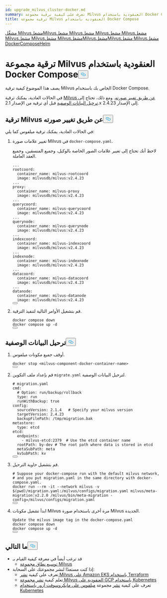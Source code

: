 ```yaml
---
id: upgrade_milvus_cluster-docker.md
summary: تعرف على كيفية ترقية مجموعة Milvus العنقودية باستخدام Docker Compose.
title: ترقية مجموعة Milvus العنقودية باستخدام Docker Compose
---
```

<div class="tab-wrapper"><a href="/docs/ar/upgrade_milvus_standalone-operator.md" class=''>مشغِّل Milvusمشغل</a><a href="/docs/ar/configure_operator.md" class=''>Milvusمشغل Milvusمشغل Milvusمشغل Milvusمشغل Milvusمشغل Milvusمشغل Milvusمشغل</a><a href="/docs/ar/configure-helm.md" class=''>Milvusمشغل</a><a href="/docs/ar/configure_operator.md" class=''>Milvusمشغل Milvusمشغل Docker</a><a href="/docs/ar/upgrade_milvus_cluster-helm.md" class=''>ComposeHelm</a></div>
<h1 id="Upgrade-Milvus-Cluster-with-Docker-Compose" class="common-anchor-header">ترقية مجموعة Milvus العنقودية باستخدام Docker Compose<button data-href="#Upgrade-Milvus-Cluster-with-Docker-Compose" class="anchor-icon" translate="no">
      <svg translate="no"
        aria-hidden="true"
        focusable="false"
        height="20"
        version="1.1"
        viewBox="0 0 16 16"
        width="16"
      >
        <path
          fill="#0092E4"
          fill-rule="evenodd"
          d="M4 9h1v1H4c-1.5 0-3-1.69-3-3.5S2.55 3 4 3h4c1.45 0 3 1.69 3 3.5 0 1.41-.91 2.72-2 3.25V8.59c.58-.45 1-1.27 1-2.09C10 5.22 8.98 4 8 4H4c-.98 0-2 1.22-2 2.5S3 9 4 9zm9-3h-1v1h1c1 0 2 1.22 2 2.5S13.98 12 13 12H9c-.98 0-2-1.22-2-2.5 0-.83.42-1.64 1-2.09V6.25c-1.09.53-2 1.84-2 3.25C6 11.31 7.55 13 9 13h4c1.45 0 3-1.69 3-3.5S14.5 6 13 6z"
        ></path>
      </svg>
    </button></h1><p>يصف هذا الموضوع كيفية ترقية Milvus الخاص بك باستخدام Docker Compose.</p>
<p>في الحالات العادية، يمكنك ترقية <a href="#Upgrade-Milvus-by-changing-its-image">Milvus عن طريق تغيير صورته</a>. ومع ذلك، تحتاج إلى <a href="#Migrate-the-metadata">ترحيل البيانات الوصفية</a> قبل أي ترقية من الإصدار 2.1.x إلى الإصدار 2.4.23.</p>
<h2 id="Upgrade-Milvus-by-changing-its-image" class="common-anchor-header">ترقية Milvus عن طريق تغيير صورته<button data-href="#Upgrade-Milvus-by-changing-its-image" class="anchor-icon" translate="no">
      <svg translate="no"
        aria-hidden="true"
        focusable="false"
        height="20"
        version="1.1"
        viewBox="0 0 16 16"
        width="16"
      >
        <path
          fill="#0092E4"
          fill-rule="evenodd"
          d="M4 9h1v1H4c-1.5 0-3-1.69-3-3.5S2.55 3 4 3h4c1.45 0 3 1.69 3 3.5 0 1.41-.91 2.72-2 3.25V8.59c.58-.45 1-1.27 1-2.09C10 5.22 8.98 4 8 4H4c-.98 0-2 1.22-2 2.5S3 9 4 9zm9-3h-1v1h1c1 0 2 1.22 2 2.5S13.98 12 13 12H9c-.98 0-2-1.22-2-2.5 0-.83.42-1.64 1-2.09V6.25c-1.09.53-2 1.84-2 3.25C6 11.31 7.55 13 9 13h4c1.45 0 3-1.69 3-3.5S14.5 6 13 6z"
        ></path>
      </svg>
    </button></h2><p>في الحالات العادية، يمكنك ترقية ميلفوس كما يلي:</p>
<ol>
<li><p>تغيير علامات صورة Milvus في <code translate="no">docker-compose.yaml</code>.</p>
<p>لاحظ أنك تحتاج إلى تغيير علامات الصور الخاصة بالوكيل، وجميع المنسقين، وجميع العقد العاملة.</p>
<pre><code translate="no" class="language-yaml">...
rootcoord:
  container_name: milvus-rootcoord
  image: milvusdb/milvus:v2.4.23
...
proxy:
  container_name: milvus-proxy
  image: milvusdb/milvus:v2.4.23
...
querycoord:
  container_name: milvus-querycoord
  image: milvusdb/milvus:v2.4.23  
...
querynode:
  container_name: milvus-querynode
  image: milvusdb/milvus:v2.4.23
...
indexcoord:
  container_name: milvus-indexcoord
  image: milvusdb/milvus:v2.4.23
...
indexnode:
  container_name: milvus-indexnode
  image: milvusdb/milvus:v2.4.23 
...
datacoord:
  container_name: milvus-datacoord
  image: milvusdb/milvus:v2.4.23   
...
datanode:
  container_name: milvus-datanode
  image: milvusdb/milvus:v2.4.23
<button class="copy-code-btn"></button></code></pre></li>
<li><p>قم بتشغيل الأوامر التالية لتنفيذ الترقية.</p>
<pre><code translate="no" class="language-shell">docker compose down
docker compose up -d
<button class="copy-code-btn"></button></code></pre></li>
</ol>
<h2 id="Migrate-the-metadata" class="common-anchor-header">ترحيل البيانات الوصفية<button data-href="#Migrate-the-metadata" class="anchor-icon" translate="no">
      <svg translate="no"
        aria-hidden="true"
        focusable="false"
        height="20"
        version="1.1"
        viewBox="0 0 16 16"
        width="16"
      >
        <path
          fill="#0092E4"
          fill-rule="evenodd"
          d="M4 9h1v1H4c-1.5 0-3-1.69-3-3.5S2.55 3 4 3h4c1.45 0 3 1.69 3 3.5 0 1.41-.91 2.72-2 3.25V8.59c.58-.45 1-1.27 1-2.09C10 5.22 8.98 4 8 4H4c-.98 0-2 1.22-2 2.5S3 9 4 9zm9-3h-1v1h1c1 0 2 1.22 2 2.5S13.98 12 13 12H9c-.98 0-2-1.22-2-2.5 0-.83.42-1.64 1-2.09V6.25c-1.09.53-2 1.84-2 3.25C6 11.31 7.55 13 9 13h4c1.45 0 3-1.69 3-3.5S14.5 6 13 6z"
        ></path>
      </svg>
    </button></h2><ol>
<li><p>أوقف جميع مكونات ميلفوس.</p>
<pre><code translate="no">docker stop &lt;milvus-component-docker-container-name&gt;
<button class="copy-code-btn"></button></code></pre></li>
<li><p>قم بإعداد ملف التكوين <code translate="no">migrate.yaml</code> لترحيل البيانات الوصفية.</p>
<pre><code translate="no" class="language-yaml"><span class="hljs-comment"># migration.yaml</span>
cmd:
  <span class="hljs-comment"># Option: run/backup/rollback</span>
  <span class="hljs-built_in">type</span>: run
  runWithBackup: true
config:
  sourceVersion: <span class="hljs-number">2.1</span><span class="hljs-number">.4</span>   <span class="hljs-comment"># Specify your milvus version</span>
  targetVersion: <span class="hljs-number">2.4</span><span class="hljs-number">.23</span>
  backupFilePath: /tmp/migration.bak
metastore:
  <span class="hljs-built_in">type</span>: etcd
etcd:
  endpoints:
    - milvus-etcd:<span class="hljs-number">2379</span>  <span class="hljs-comment"># Use the etcd container name</span>
  rootPath: by-dev <span class="hljs-comment"># The root path where data is stored in etcd</span>
  metaSubPath: meta
  kvSubPath: kv
<button class="copy-code-btn"></button></code></pre></li>
<li><p>قم بتشغيل حاوية الترحيل.</p>
<pre><code translate="no"><span class="hljs-comment"># Suppose your docker-compose run with the default milvus network,</span>
<span class="hljs-comment"># and you put migration.yaml in the same directory with docker-compose.yaml.</span>
docker run --<span class="hljs-built_in">rm</span> -it --network milvus -v $(<span class="hljs-built_in">pwd</span>)/migration.yaml:/milvus/configs/migration.yaml milvus/meta-migration:v2.2.0 /milvus/bin/meta-migration -config=/milvus/configs/migration.yaml
<button class="copy-code-btn"></button></code></pre></li>
<li><p>ابدأ تشغيل مكونات Milvus مرة أخرى باستخدام صورة Milvus الجديدة.</p>
<pre><code translate="no">Update the milvus image tag in the docker-compose.yaml
docker compose down
docker compose up -d
<button class="copy-code-btn"></button></code></pre></li>
</ol>
<h2 id="Whats-next" class="common-anchor-header">ما التالي<button data-href="#Whats-next" class="anchor-icon" translate="no">
      <svg translate="no"
        aria-hidden="true"
        focusable="false"
        height="20"
        version="1.1"
        viewBox="0 0 16 16"
        width="16"
      >
        <path
          fill="#0092E4"
          fill-rule="evenodd"
          d="M4 9h1v1H4c-1.5 0-3-1.69-3-3.5S2.55 3 4 3h4c1.45 0 3 1.69 3 3.5 0 1.41-.91 2.72-2 3.25V8.59c.58-.45 1-1.27 1-2.09C10 5.22 8.98 4 8 4H4c-.98 0-2 1.22-2 2.5S3 9 4 9zm9-3h-1v1h1c1 0 2 1.22 2 2.5S13.98 12 13 12H9c-.98 0-2-1.22-2-2.5 0-.83.42-1.64 1-2.09V6.25c-1.09.53-2 1.84-2 3.25C6 11.31 7.55 13 9 13h4c1.45 0 3-1.69 3-3.5S14.5 6 13 6z"
        ></path>
      </svg>
    </button></h2><ul>
<li>قد ترغب أيضاً في معرفة كيفية القيام بـ<ul>
<li><a href="/docs/ar/scaleout.md">توسيع نطاق مجموعة Milvus</a></li>
</ul></li>
<li>إذا كنت مستعدًا لنشر مجموعتك على السحابة:<ul>
<li>تعرف على كيفية <a href="/docs/ar/eks.md">نشر Milvus على Amazon EKS باستخدام Terraform</a></li>
<li>تعلم كيفية <a href="/docs/ar/gcp.md">نشر مجموعة Milvus العنقودية على GCP باستخدام Kubernetes</a></li>
<li>تعرف على كيفية <a href="/docs/ar/azure.md">نشر</a> مجموعة <a href="/docs/ar/azure.md">ميلفوس على مايكروسوفت أزور باستخدام Kubernetes</a></li>
</ul></li>
</ul>
